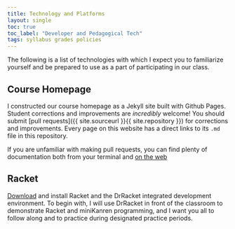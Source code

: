 ```yaml
---
title: Technology and Platforms
layout: single
toc: true
toc_label: "Developer and Pedagogical Tech"
tags: syllabus grades policies 
---
```


The following is a list of technologies with which I expect you to
familiarize yourself and be prepared to use as a part of participating
in our class.

## Course Homepage

I constructed our course homepage as a Jekyll site built with Github
Pages. Student corrections and improvements are *incredibly* welcome!
You should submit [pull requests]({{ site.sourceurl }}{{ site.repository }}) for
corrections and improvements. Every page on this website has a direct
links to its `.md` file in this repository.

If you are unfamiliar with making pull requests, you can find plenty of documentation both from your terminal
and [on the
web](https://docs.github.com/en/github/collaborating-with-pull-requests/proposing-changes-to-your-work-with-pull-requests/creating-a-pull-request)

## Racket

[Download](https://download.racket-lang.org/) and install Racket and
the DrRacket integrated development environment. To begin with, I will
use DrRacket in front of the classroom to demonstrate Racket and
miniKanren programming, and I want you all to follow along and to
practice during designated practice periods.

